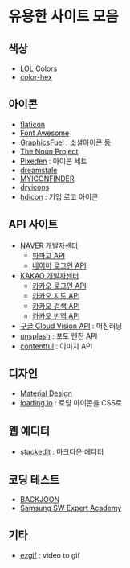 # 유용한 사이트 모음
## 색상
* [LOL Colors](https://www.webdesignrankings.com/resources/lolcolors/)
* [color-hex](https://www.color-hex.com/)

## 아이콘
* [flaticon](https://www.flaticon.com/)
* [Font Awesome](https://fontawesome.com/icons?from=io)
* [GraphicsFuel](https://www.graphicsfuel.com/category/icons/) : 소셜아이콘 등
* [The Noun Project](https://thenounproject.com/)
* [Pixeden](https://www.pixeden.com/free-icons-set) : 아이콘 세트
* [dreamstale](http://www.dreamstale.com/free-downloads/)
* [MYICONFINDER](http://www.myiconfinder.com/iconset/halloween-1/889)
* [dryicons](http://dryicons.com/)
* [hdicon](http://www.hdicon.com/) : 기업 로고 아이콘

## API 사이트
* [NAVER 개발자센터](https://developers.naver.com/main/)
    * [파파고 API](https://developers.naver.com/products/nmt/)
    * [네이버 로그인 API](https://developers.naver.com/products/login/api/)
* [KAKAO 개발자센터](https://developers.kakao.com/)
    * [카카오 로그인 API](https://developers.kakao.com/features/platform#%EC%82%AC%EC%9A%A9%EC%9E%90-%EA%B4%80%EB%A6%AC)
    * [카카오 지도 API](https://developers.kakao.com/features/platform#%EC%A7%80%EB%8F%84-%EB%A1%9C%EC%BB%AC)
    * [카카오 검색 API](https://developers.kakao.com/features/platform#%EA%B2%80%EC%83%89)
    * [카카오 번역 API](https://developers.kakao.com/features/platform#%EB%B2%88%EC%97%AD)
* [구글 Cloud Vision API](https://cloud.google.com/vision/?hl=ko) : 머신러닝
* [unsplash](https://unsplash.com/developers) : 포토 엔진 API
* [contentful](https://www.contentful.com/developers/docs/references/images-api/) : 이미지 API

## 디자인
* [Material Design](https://material.io/design/)
* [loading.io](https://loading.io/) : 로딩 아이콘을 CSS로 
    
## 웹 에디터
* [stackedit](https://stackedit.io/) : 마크다운 에디터

## 코딩 테스트
* [BACKJOON](https://www.acmicpc.net/)
* [Samsung SW Expert Academy](https://swexpertacademy.com/main/)

## 기타
* [ezgif](https://www.contentful.com/developers/docs/references/images-api/) : video to gif
